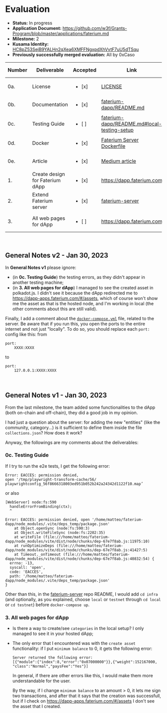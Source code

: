 # Evaluation

- **Status:** In progress
- **Application Document:** https://github.com/w3f/Grants-Program/blob/master/applications/faterium.md
- **Milestone:** 2
- **Kusama Identity:** [HC8pZ53SejB9YALHn2qXea6XMFFNgxpdXhVvtF7uU5dTSqu](https://kusama.subscan.io/account/HC8pZ53SejB9YALHn2qXea6XMFFNgxpdXhVvtF7uU5dTSqu)
- **Previously successfully merged evaluation:** All by 0xCaso

| Number | Deliverable | Accepted | Link | Evaluation Notes |
| ------ | ----------- | -------- | ---- |----------------- |
| 0a. | License | <ul><li>[x] </li></ul> | [LICENSE](https://github.com/faterium/faterium-dapp/blob/0509df4b49a8bee0bbc6a897fd6f62b80669766b/LICENSE) |  |
| 0b. | Documentation | <ul><li>[x] </li></ul> | [faterium-dapp/README.md](https://github.com/faterium/faterium-dapp/blob/0509df4b49a8bee0bbc6a897fd6f62b80669766b/README.md) |  |
| 0c. | Testing Guide | <ul><li>[ ] </li></ul> | [faterium-dapp/README.md#local-testing-setup](https://github.com/faterium/faterium-dapp/blob/0509df4b49a8bee0bbc6a897fd6f62b80669766b/README.md#local-testing-setup) | See **General Notes** |
| 0d. | Docker | <ul><li>[x] </li></ul> | [Faterium Server Dockerfile](https://github.com/faterium/faterium-server/blob/7eab035357e6bd2bd3f9fc1ed4e3183874b7f953/Dockerfile) |  |
| 0e. | Article | <ul><li>[x] </li></ul> | [Medium article](https://medium.com/@dodorare/power-of-voting-why-does-the-world-need-a-universal-voting-platform-e98cf64e06c9) | |
| 1. | Create design for Faterium dApp | <ul><li>[x] </li></ul> | https://dapp.faterium.com |  |
| 2. | Extend Faterium server | <ul><li>[x] </li></ul> | [faterium-server](https://github.com/faterium/faterium-server/tree/7eab035357e6bd2bd3f9fc1ed4e3183874b7f953) |  |
| 3. | All web pages for dApp | <ul><li>[ ] </li></ul> | https://dapp.faterium.com | See **General Notes** |
<br/>

## General Notes v2 - Jan 30, 2023
In **General Notes v1** please ignore:
- (in **0c. Testing Guide**) the testing errors, as they didn't appear in another testing machine;
- (in **3. All web pages for dApp**) I managed to see the created asset in polkadot.js. I didn't see it because the dApp redirected me to https://dapp-apps.faterium.com/#/assets, which of course won't show me the asset as that is the hosted node, and I'm working in local (the other comments about this are still valid).

Finally, I add a comment about the [`docker-compose.yml`](https://github.com/faterium/faterium-server/blob/7eab035357e6bd2bd3f9fc1ed4e3183874b7f953/infra/local/docker-compose.yml) file, related to the server.
Be aware that if you run this, you open the ports to the entire internet and not just "locally". To do so, you should replace each `port:` config like this:
from
```
port:
    XXXX:XXXX
```
to
```
port:
    127.0.0.1:XXXX:XXXX
```
<br/>

## General Notes v1 - Jan 30, 2023
From the last milestone, the team added some functionalities to the dApp (both on-chain and off-chain), they did a good job in my opinion.

I had just a question about the server: for adding the new "entities" (like the community, category...) is it sufficient to define them inside the file `collections.json`? How does it work?

Anyway, the followings are my comments about the deliverables:

### 0c. Testing Guide
If I try to run the e2e tests, I get the following error:
```
Error: EACCES: permission denied, 
open '/tmp/playwright-transform-cache/56/
playwrightconfig_56f8666318003ed951b052b242a24342d1122f10.map’
```
or also
```
[WebServer] node:fs:590
  handleErrorFromBinding(ctx);
  ^

Error: EACCES: permission denied, open '/home/matteo/faterium-dapp/node_modules/.vite/deps_temp/package.json'
    at Object.openSync (node:fs:590:3)
    at Object.writeFileSync (node:fs:2202:35)
    at writeFile (file:///home/matteo/faterium-dapp/node_modules/vite/dist/node/chunks/dep-67e7f8ab.js:11975:10)
    at runOptimizeDeps (file:///home/matteo/faterium-dapp/node_modules/vite/dist/node/chunks/dep-67e7f8ab.js:41427:5)
    at Timeout._onTimeout (file:///home/matteo/faterium-dapp/node_modules/vite/dist/node/chunks/dep-67e7f8ab.js:40832:54) {
  errno: -13,
  syscall: 'open',
  code: 'EACCES',
  path: '/home/matteo/faterium-dapp/node_modules/.vite/deps_temp/package.json'
}
```
Other than this, in the [faterium-server](https://github.com/faterium/faterium-server) repo README, I would add `cd infra` (and optionally, as you explained, choose `local` or `testnet` through `cd local` or `cd testnet`) before `docker-compose up`.

### 3. All web pages for dApp
- Is there a way to create/see `categories` in the local setup? I only managed to see it in your hosted dApp;
- The only error that I encountered was with the `create asset` functionality: if I put `minimum balance` to 0, it gets the following error:

    ```
    Server returned the following error: 
    [{"module":{"index":8,"error":"0x07000000"}},{"weight":152167000,
    "class":"Normal","paysFee":"Yes"}]
    ```

    In general, if there are other errors like this, I would make them more understandable for the user.
    
    By the way, if I change `minimum balance` to an amount > 0, it lets me sign two transactions, and after that it says that the creation was successfull, but if I check on https://dapp-apps.faterium.com/#/assets I don't see the asset that I created.
